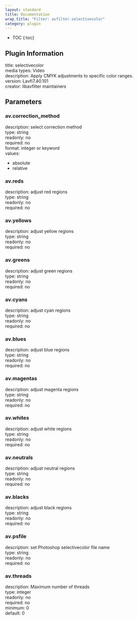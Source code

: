 ```yaml
---
layout: standard
title: Documentation
wrap_title: "Filter: avfilter.selectivecolor"
category: plugin
---
```

* TOC
{:toc}

## Plugin Information

title: selectivecolor  
media types:
Video  
description: Apply CMYK adjustments to specific color ranges.  
version: Lavfi7.40.101  
creator: libavfilter maintainers  

## Parameters

### av.correction_method

  
description:
select correction method  
type: string  
readonly: no  
required: no  
format: integer or keyword  
values:  

* absolute
* relative

### av.reds

  
description:
adjust red regions  
type: string  
readonly: no  
required: no  

### av.yellows

  
description:
adjust yellow regions  
type: string  
readonly: no  
required: no  

### av.greens

  
description:
adjust green regions  
type: string  
readonly: no  
required: no  

### av.cyans

  
description:
adjust cyan regions  
type: string  
readonly: no  
required: no  

### av.blues

  
description:
adjust blue regions  
type: string  
readonly: no  
required: no  

### av.magentas

  
description:
adjust magenta regions  
type: string  
readonly: no  
required: no  

### av.whites

  
description:
adjust white regions  
type: string  
readonly: no  
required: no  

### av.neutrals

  
description:
adjust neutral regions  
type: string  
readonly: no  
required: no  

### av.blacks

  
description:
adjust black regions  
type: string  
readonly: no  
required: no  

### av.psfile

  
description:
set Photoshop selectivecolor file name  
type: string  
readonly: no  
required: no  

### av.threads

  
description:
Maximum number of threads  
type: integer  
readonly: no  
required: no  
minimum: 0  
default: 0  

